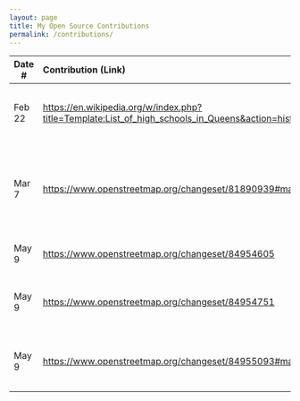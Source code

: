 ```yaml
---
layout: page
title: My Open Source Contributions
permalink: /contributions/
---
```


<!--
Type of the contribution should be "Wikipedia edit", "OpenStreet Map feature", "Documentation", "Course website", "Blog",
"Browse Add-on", etc.

The description should include a brief summary of what you did.

Replace the first row with your own contribution. 

-->





| Date #       | Contribution (Link)  | Type  | Description |
|---|:---|:---|:---|
| Feb 22   | https://en.wikipedia.org/w/index.php?title=Template:List_of_high_schools_in_Queens&action=history    | Wikipedia | Updated a highschool with the correct website  |
| Mar 7	   | https://www.openstreetmap.org/changeset/81890939#map=18/40.74504/-73.91986    | OpenStreetMap    |  Updated a Laundromat, smokeshop, and corrected RiteAid that is not Walgreens    |
| May 9 | https://www.openstreetmap.org/changeset/84954605 | Open Street Map | Added Romanian Garden |
| May 9 | https://www.openstreetmap.org/changeset/84954751 | Open Street Map | Modified Public School with Annexed Building | 
| May 9 | https://www.openstreetmap.org/changeset/84955093#map=18/40.74653/-73.92137 | Open Street Map | Added info on Public Park + COVID Hours|
